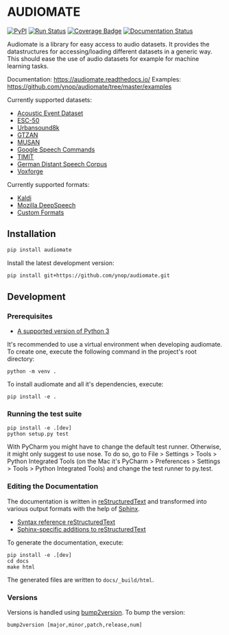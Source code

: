 # AUDIOMATE

[![PyPI](https://img.shields.io/pypi/v/audiomate.svg)](https://pypi.python.org/pypi/audiomate)
[![Run Status](https://api.shippable.com/projects/5a1d31821e6eda0700091230/badge?branch=master)](https://app.shippable.com/github/ynop/audiomate)
[![Coverage Badge](https://api.shippable.com/projects/5a1d31821e6eda0700091230/coverageBadge?branch=master)](https://app.shippable.com/github/ynop/audiomate)
[![Documentation Status](https://readthedocs.org/projects/audiomate/badge/?version=v1.0.0)](https://audiomate.readthedocs.io/en/v1.0.0/?badge=v1.0.0)

Audiomate is a library for easy access to audio datasets. It provides the datastructures for accessing/loading different datasets in a generic way. This should ease the use of audio datasets for example for machine learning tasks.

Documentation: https://audiomate.readthedocs.io/
Examples: https://github.com/ynop/audiomate/tree/master/examples

Currently supported datasets:
* [Acoustic Event Dataset](https://data.vision.ee.ethz.ch/cvl/ae_dataset/)
* [ESC-50](https://github.com/karoldvl/ESC-50)
* [Urbansound8k](http://urbansounddataset.weebly.com/urbansound8k.html)
* [GTZAN](https://marsyasweb.appspot.com/download/data_sets/)
* [MUSAN](http://www.openslr.org/17/)
* [Google Speech Commands](https://research.googleblog.com/2017/08/launching-speech-commands-dataset.html)
* [TIMIT](https://github.com/philipperemy/timit)
* [German Distant Speech Corpus](https://www.inf.uni-hamburg.de/en/inst/ab/lt/resources/data/acoustic-models.html)
* [Voxforge](http://www.voxforge.org/de)

Currently supported formats:
* [Kaldi](http://kaldi-asr.org/)
* [Mozilla DeepSpeech](https://github.com/mozilla/DeepSpeech)
* [Custom Formats](https://ynop.github.io/audiomate/documentation/formats.html)

## Installation

```sh
pip install audiomate 
```

Install the latest development version:

```sh
pip install git+https://github.com/ynop/audiomate.git
```

## Development

### Prerequisites

* [A supported version of Python 3](https://docs.python.org/devguide/index.html#status-of-python-branches)

It's recommended to use a virtual environment when developing audiomate. To create one, execute the following command in the project's root directory:

```
python -m venv .
```

To install audiomate and all it's dependencies, execute:

```
pip install -e .
```

### Running the test suite

```
pip install -e .[dev]
python setup.py test
```

With PyCharm you might have to change the default test runner. Otherwise, it might only suggest to use nose. To do so, go to File > Settings > Tools > Python Integrated Tools (on the Mac it's PyCharm > Preferences > Settings > Tools > Python Integrated Tools) and change the test runner to py.test.

### Editing the Documentation

The documentation is written in [reStructuredText](http://docutils.sourceforge.net/rst.html) and transformed into various output formats with the help of [Sphinx](http://www.sphinx-doc.org/).

* [Syntax reference reStructuredText](http://docutils.sourceforge.net/docs/user/rst/quickref.html)
* [Sphinx-specific additions to reStructuredText](http://www.sphinx-doc.org/en/stable/markup/index.html)

To generate the documentation, execute:

```
pip install -e .[dev]
cd docs
make html
```

The generated files are written to `docs/_build/html`.

### Versions

Versions is handled using [bump2version](https://github.com/c4urself/bump2version). To bump the version:

```
bump2version [major,minor,patch,release,num]
```


